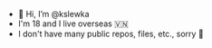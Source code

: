 - 👋 Hi, I’m @kslewka
- I'm 18 and I live overseas 🇻🇳 
- I don't have many public repos, files, etc., sorry 🐜

<!---
kslewka/kslewka is a ✨ special ✨ repository because its `README.md` (this file) appears on your GitHub profile.
You can click the Preview link to take a look at your changes.
--->
